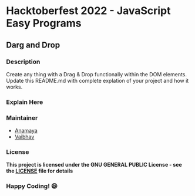 # Hacktoberfest 2022 - JavaScript Easy Programs

## Darg and Drop 

### Description
Create any thing with a Drag & Drop functionally within the DOM elements.
Update this README.md 
with complete explation of your project and how it works.

### Explain Here



### Maintainer
- [Anamaya](https://www.linkedin.com/in/anamaya1729/)
- [Vaibhav](https://https://www.linkedin.com/in/vaibhava17/)

### License
**This project is licensed under the GNU GENERAL PUBLIC License - see the [LICENSE](../LICENSE) file for details**

### Happy Coding! :smile: